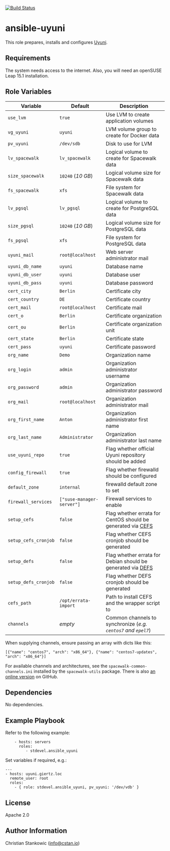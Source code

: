 [![Build Status](https://travis-ci.org/stdevel/ansible-uyuni.svg?branch=master)](https://travis-ci.org/stdevel/ansible-uyuni)

ansible-uyuni
=============

This role prepares, installs and configures [Uyuni](https://uyuni-project.org).

Requirements
------------

The system needs access to the internet. Also, you will need an openSUSE Leap 15.1 installation.

Role Variables
--------------

| Variable | Default | Description |
| -------- | ------- | ----------- |
| `use_lvm` | `true` | Use LVM to create application volumes |
| `vg_uyuni` | `uyuni` | LVM volume group to create for Docker data |
| `pv_uyuni` | `/dev/sdb` | Disk to use for LVM |
| `lv_spacewalk` | `lv_spacewalk` | Logical volume to create for Spacewalk data |
| `size_spacewalk` | `10240` (*10 GB*) | Logical volume size for Spacewalk data |
| `fs_spacewalk` | `xfs` | File system for Spacewalk data |
| `lv_pgsql` | `lv_pgsql` | Logical volume to create for PostgreSQL data |
| `size_pgsql` | `10240` (*10 GB*) | Logical volume size for PostgreSQL data |
| `fs_pgsql` | `xfs` | File system for PostgreSQL data |
| `uyuni_mail` | `root@localhost` | Web server administrator mail |
| `uyuni_db_name` | `uyuni` | Database name |
| `uyuni_db_user` | `uyuni` | Database user |
| `uyuni_db_pass` | `uyuni` | Database password |
| `cert_city` | `Berlin` | Certificate city |
| `cert_country` | `DE` | Certificate country |
| `cert_mail` | `root@localhost` | Certificate mail |
| `cert_o` | `Berlin` | Certificate organization |
| `cert_ou` | `Berlin` | Certificate organization unit |
| `cert_state` | `Berlin` | Certificate state |
| `cert_pass` | `uyuni` | Certificate password |
| `org_name` | `Demo` | Organization name |
| `org_login` | `admin` | Organization administrator username |
| `org_password` | `admin` | Organization administrator password |
| `org_mail` | `root@localhost` | Organization administrator mail |
| `org_first_name`| `Anton` | Organization administrator first name |
| `org_last_name`| `Administrator` | Organization administrator last name |
| `use_uyuni_repo` | `true` | Flag whether official Uyuni repository should be added |
| `config_firewall` | `true` | Flag whether firewalld should be configured |
| `default_zone` | `internal` | firewalld default zone to set |
| `firewall_services` | `["suse-manager-server"]` | Firewall services to enable |
| `setup_cefs` | `false` | Flag whether errata for CentOS should be generated via [CEFS](https://cefs.steve-meier.de/) |
| `setup_cefs_cronjob` | `false` | Flag whether CEFS cronjob should be generated |
| `setup_defs` | `false` | Flag whether errata for Debian should be generated via [DEFS](https://defs.steve-meier.de/) |
| `setup_defs_cronjob` | `false` | Flag whether DEFS cronjob should be generated |
| `cefs_path` | `/opt/errata-import` | Path to install CEFS and the wrapper script to |
| `channels`| *empty* | Common channels to synchronize (*e.g. ``centos7`` and ``epel7``*) |

When supplying channels, ensure passing an array with dicts like this:
```
[{"name": "centos7", "arch": "x86_64"}, {"name": "centos7-updates", "arch": "x86_64"}]
```

For available channels and architectures, see the ``spacewalk-common-channels.ini`` installed by the ``spacewalk-utils`` package. There is also [an online version](https://github.com/spacewalkproject/spacewalk/blob/master/utils/spacewalk-common-channels.ini) on GitHub.

Dependencies
------------

No dependencies.

Example Playbook
----------------

Refer to the following example:

```
    - hosts: servers
      roles:
         - stdevel.ansible_uyuni
```

Set variables if required, e.g.:
```
---
- hosts: uyuni.giertz.loc
  remote_user: root
  roles:
    - { role: stdevel.ansible_uyuni, pv_uyuni: '/dev/vdb' }
```

License
-------

Apache 2.0

Author Information
------------------

Christian Stankowic (info@cstan.io)
